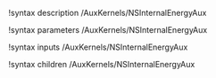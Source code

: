 !syntax description /AuxKernels/NSInternalEnergyAux

!syntax parameters /AuxKernels/NSInternalEnergyAux

!syntax inputs /AuxKernels/NSInternalEnergyAux

!syntax children /AuxKernels/NSInternalEnergyAux
